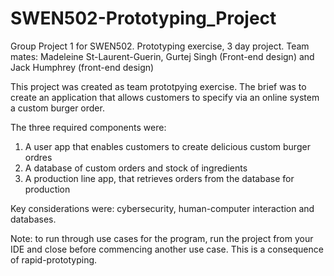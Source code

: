 # SWEN502-Prototyping_Project
Group Project 1 for SWEN502. Prototyping exercise, 3 day project. Team mates: Madeleine St-Laurent-Guerin, Gurtej Singh (Front-end design) and Jack Humphrey (front-end design)

This project was created as team prototpying exercise. The brief was to create an application that allows customers to specify via an online system a custom burger order.

The three required components were:
1) A user app that enables customers to create delicious custom burger ordres
2) A database of custom orders and stock of ingredients
3) A production line app, that retrieves orders from the database for production

Key considerations were: cybersecurity, human-computer interaction and databases.

Note: to run through use cases for the program, run the project from your IDE and close before commencing another use case. This is a consequence of rapid-prototyping.

